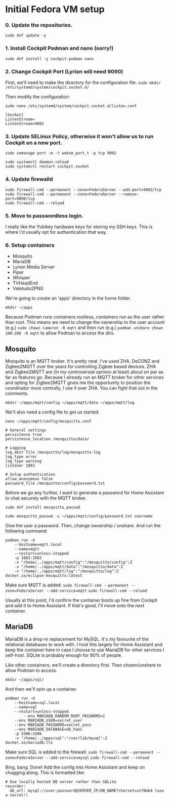 # Initial Fedora VM setup 

### 0. Update the repositories.
`sudo dnf update -y `

### 1. Install Cockpit Podman and nano (sorry!)
`sudo dnf install -y cockpit-podman nano`

### 2. Change Cockpit Port (Lyrion will need 9090)

First, we'll need to make the directory for the configuration file.
`sudo mkdir /etc/systemd/system/cockpit.socket.d/`

Then modify the configuration: 
```
sudo nano /etc/systemd/system/cockpit.socket.d/listen.conf

[Socket]
ListenStream=
ListenStream=9002
```

### 3. Update SELinux Policy, otherwise it won't allow us to run Cockpit on a new port.
`sudo semanage port -m -t websm_port_t -p tcp 9002`

```
sudo systemctl daemon-reload
sudo systemctl restart cockpit.socket
```

### 4. Update firewalld
```
sudo firewall-cmd --permanent --zone=FedoraServer --add-port=9002/tcp
sudo firewall-cmd --permanent --zone=FedoraServer --remove-port=9090/tcp
sudo firewall-cmd --reload
```

### 5. Move to passwordless login.
I really like the Yubikey hardware keys for storing my SSH keys. This is where I'd usually opt for authentication that way.

### 6. Setup containers
 - Mosquito
 - MariaDB
 - Lyrion Media Server
 - Piper
 - Whisper
 - TVHeadEnd
 - Valetudo2PNG

We're going to create an 'apps' directory in the home folder.

`mkdir ~/apps`

Because Podman runs containers rootless, containers run as the user rather than root. This means we need to change the ownership to the user account (e.g.) `sudo chown cameron -R mqtt` and then run (e.g.) `podman unshare chown 200:200 -R mqtt` to allow Podman to access the dirs.

## Mosquito
Mosquito is an MQTT broker. It's pretty neat. I've used ZHA, DeCONZ and Zigbee2MQTT over the years for controlling Zigbee based devices. ZHA and Zigbee2MQTT are (in my controversial opinion at least) about on par as far as features go. Because I already run an MQTT broker for other services and opting for Zigbee2MQTT gives me the opportunity to position the coordinator more centrally, I use it over ZHA. You can fight that out in the comments.

`mkdir ~/apps/mqtt/config ~/apps/mqtt/data ~/apps/mqtt/log`

We'll also need a config file to get us started. 

`nano ~/apps/mqtt/config/mosquitto.conf`

```
# General settings
persistence true
persistence_location /mosquitto/data/

# Logging
log_dest file /mosquitto/log/mosquitto.log
log_type error
log_type warning
listener 1883

# Setup authentication
allow_anonymous false
password_file /mosquitto/config/password.txt
```

Before we go any further, I want to generate a password for Home Assistant to chat securely with the MQTT broker. 

`sudo dnf install mosquitto_passwd`

`sudo mosquitto_passwd -c ~/apps/mqtt/config/password.txt username`

Give the user a password. Then, change ownership / unshare. And run the following command:

```
podman run -d
	--hostname=mqtt.local
	--name=mqtt
	--restart=unless-stopped
	-p 1883:1883
	-v "/home/../apps/mqtt/config":"/mosquitto/config":Z
	-v "/home/../apps/mqtt/data":"/mosquitto/data":Z
	-v "/home/../apps/mqtt/log":"/mosquitto/log":Z
docker.io/eclipse-mosquitto:latest
```

Make sure MQTT is added: 
`sudo firewall-cmd --permanent --zone=FedoraServer --add-service=mqtt`
`sudo firewall-cmd --reload`

Usually at this point, I'd confirm the container boots up fine from Cockpit and add it to Home Assistant. If that's good, I'll move onto the next container. 

## MariaDB
MariaDB is a drop-in replacement for MySQL. It's my favourite of the relational databases to work with. I host this largely for Home Assistant and keep the container here in case I choose to use MariaDB for other services I self-host. SQLite is probably enough for 90% of people.

Like other containers, we'll create a directory first. Then chown/unshare to allow Podman to access.

`mkdir ~/apps/sql/`

And then we'll spin up a container. 

```
podman run -d
	--hostname=sql.local
	--name=sql
	--restart=unless-stopped
        --env MARIADB_RANDOM_ROOT_PASSWORD=1
	--env MARIADB_USER=secret_user
	--env MARIADB_PASSWORD=secret_pass
	--env MARIADB_DATABASE=db_haos
	-p 3306:3306
	-v "/home/../apps/sql":"/var/lib/mysql":Z
docker.io/mariadb:lts
```

Make sure SQL is added to the firewall: 
`sudo firewall-cmd --permanent --zone=FedoraServer --add-service=mysql`
`sudo firewall-cmd --reload`

Bing, bang. Done! Add the config into Home Assistant and keep on chugging along. This is formatted like: 

```
# Use locally hosted DB server rather than SQLite
recorder:
  db_url: mysql://user:password@SERVER_IP/DB_NAME?charset=utf8mb4 (use a secret!)
```
